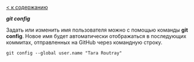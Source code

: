 [< к содержанию](readme.md)

***git config***

Задать или изменить имя пользователя можно с помощью команды **git config**. Новое имя будет автоматически отображаться в последующих коммитах, отправленных на GitHub через командную строку.


```Bush=
git config --global user.name "Tara Routray"
```